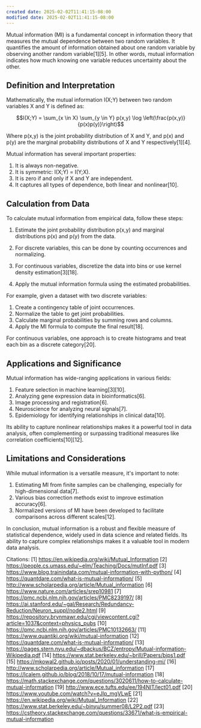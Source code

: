 ```yaml
---
created date: 2025-02-02T11:41:15-08:00
modified date: 2025-02-02T11:41:15-08:00
---
```

Mutual information (MI) is a fundamental concept in information theory that measures the mutual dependence between two random variables. It quantifies the amount of information obtained about one random variable by observing another random variable[1][5]. In other words, mutual information indicates how much knowing one variable reduces uncertainty about the other.

## Definition and Interpretation

Mathematically, the mutual information I(X;Y) between two random variables X and Y is defined as:

$$I(X;Y) = \sum_{x \in X} \sum_{y \in Y} p(x,y) \log \left(\frac{p(x,y)}{p(x)p(y)}\right)$$

Where p(x,y) is the joint probability distribution of X and Y, and p(x) and p(y) are the marginal probability distributions of X and Y respectively[1][4].

Mutual information has several important properties:

1. It is always non-negative.
2. It is symmetric: I(X;Y) = I(Y;X).
3. It is zero if and only if X and Y are independent.
4. It captures all types of dependence, both linear and nonlinear[10].

## Calculation from Data

To calculate mutual information from empirical data, follow these steps:

1. Estimate the joint probability distribution p(x,y) and marginal distributions p(x) and p(y) from the data.
2. For discrete variables, this can be done by counting occurrences and normalizing.
3. For continuous variables, discretize the data into bins or use kernel density estimation[3][18].

4. Apply the mutual information formula using the estimated probabilities.

For example, given a dataset with two discrete variables:

1. Create a contingency table of joint occurrences.
2. Normalize the table to get joint probabilities.
3. Calculate marginal probabilities by summing rows and columns.
4. Apply the MI formula to compute the final result[18].

For continuous variables, one approach is to create histograms and treat each bin as a discrete category[20].

## Applications and Significance

Mutual information has wide-ranging applications in various fields:

1. Feature selection in machine learning[3][10].
2. Analyzing gene expression data in bioinformatics[6].
3. Image processing and registration[6].
4. Neuroscience for analyzing neural signals[7].
5. Epidemiology for identifying relationships in clinical data[10].

Its ability to capture nonlinear relationships makes it a powerful tool in data analysis, often complementing or surpassing traditional measures like correlation coefficients[10][12].

## Limitations and Considerations

While mutual information is a versatile measure, it's important to note:

1. Estimating MI from finite samples can be challenging, especially for high-dimensional data[7].
2. Various bias correction methods exist to improve estimation accuracy[6].
3. Normalized versions of MI have been developed to facilitate comparisons across different scales[12].

In conclusion, mutual information is a robust and flexible measure of statistical dependence, widely used in data science and related fields. Its ability to capture complex relationships makes it a valuable tool in modern data analysis.

Citations:
[1] https://en.wikipedia.org/wiki/Mutual_Information
[2] https://people.cs.umass.edu/~elm/Teaching/Docs/mutInf.pdf
[3] https://www.blog.trainindata.com/mutual-information-with-python/
[4] https://quantdare.com/what-is-mutual-information/
[5] http://www.scholarpedia.org/article/Mutual_information
[6] https://www.nature.com/articles/srep10981
[7] https://pmc.ncbi.nlm.nih.gov/articles/PMC8239197/
[8] https://ai.stanford.edu/~gal/Research/Redundancy-Reduction/Neuron_suppl/node2.html
[9] https://repository.brynmawr.edu/cgi/viewcontent.cgi?article=1037&context=physics_pubs
[10] https://pmc.ncbi.nlm.nih.gov/articles/PMC10132663/
[11] https://www.quantiki.org/wiki/mutual-information
[12] https://quantdare.com/what-is-mutual-information/
[13] https://pages.stern.nyu.edu/~dbackus/BCZ/entropy/Mutual-information-Wikipedia.pdf
[14] https://www.stat.berkeley.edu/~brill/Papers/bjps1.pdf
[15] https://mkowal2.github.io/posts/2020/01/understanding-mi/
[16] http://www.scholarpedia.org/article/Mutual_information
[17] https://lcalem.github.io/blog/2018/10/17/mutual-information
[18] https://math.stackexchange.com/questions/3020611/how-to-calculate-mutual-information
[19] http://www.ece.tufts.edu/ee/194NIT/lect01.pdf
[20] https://www.youtube.com/watch?v=eJIp_mgVLwE
[21] https://en.wikipedia.org/wiki/Mutual_Information
[22] https://www.stat.berkeley.edu/~binyu/summer08/L2P2.pdf
[23] https://cstheory.stackexchange.com/questions/33671/what-is-empirical-mutual-information
